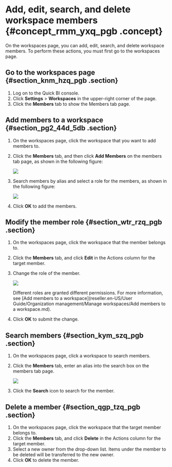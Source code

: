 # Add, edit, search, and delete workspace members {#concept_rmm_yxq_pgb .concept}

On the workspaces page, you can add, edit, search, and delete workspace members. To perform these actions, you must first go to the workspaces page.

## Go to the workspaces page {#section_knm_hzq_pgb .section}

1.  Log on to the Quick BI console.
2.  Click **Settings** \> **Workspaces** in the upper-right corner of the page.
3.  Click the **Members** tab to show the Members tab page.

## Add members to a workspace {#section_pg2_44d_5db .section}

1.  On the workspaces page, click the workspace that you want to add members to.
2.  Click the **Members** tab, and then click **Add Members** on the members tab page, as shown in the following figure:

    ![](http://static-aliyun-doc.oss-cn-hangzhou.aliyuncs.com/assets/img/122357/155607637445259_en-US.png)

3.  Search members by alias and select a role for the members, as shown in the following figure:

    ![](http://static-aliyun-doc.oss-cn-hangzhou.aliyuncs.com/assets/img/122357/155607637445261_en-US.png)

4.  Click **OK** to add the members.

## Modify the member role {#section_wtr_rzq_pgb .section}

1.  On the workspaces page, click the workspace that the member belongs to.
2.  Click the **Members** tab, and click **Edit** in the Actions column for the target member.
3.  Change the role of the member.

    ![](http://static-aliyun-doc.oss-cn-hangzhou.aliyuncs.com/assets/img/122357/155607637545262_en-US.png)

    Different roles are granted different permissions. For more information, see [Add members to a workspace](reseller.en-US/User Guide/Organization management/Manage workspaces/Add members to a workspace.md).

4.  Click **OK** to submit the change.

## Search members {#section_kym_szq_pgb .section}

1.  On the workspaces page, click a workspace to search members.
2.  Click the **Members** tab, enter an alias into the search box on the members tab page.

    ![](http://static-aliyun-doc.oss-cn-hangzhou.aliyuncs.com/assets/img/122357/155607637545262_en-US.png)

3.  Click the **Search** icon to search for the member.

## Delete a member {#section_qgp_tzq_pgb .section}

1.  On the workspaces page, click the workspace that the target member belongs to.
2.  Click the **Members** tab, and click **Delete** in the Actions column for the target member.
3.  Select a new owner from the drop-down list. Items under the member to be deleted will be transferred to the new owner.
4.  Click **OK** to delete the member.

